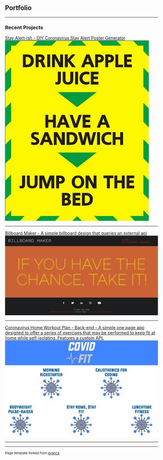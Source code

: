 ## Portfolio

---

### Recent Projects

[Stay Alert-ish - DIY Coronavirus Stay Alert Poster Generator](/coronaposter/)
<img src="./images/coronacover.png"/>

---
[Billboard Maker - A simple billboard design that queries an external api](/billboardmaker/)
<img src="./images/billboardcover.png"/>

---
[Coronavirus Home Workout Plan - Back-end - A simple one page app designed to offer a series of exercises that may be performed to keep fit at home while self-isolating. Features a custom API.](https://github.com/harrymandeveloper/workoutplan-backend)
<img src="./images/workoutplancover.png"/>

---



---
<p style="font-size:11px">Page template forked from <a href="https://github.com/evanca/quick-portfolio">evanca</a></p>
<!-- Remove above link if you don't want to attibute -->
